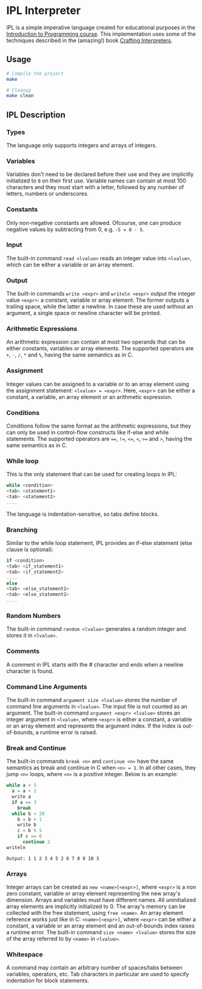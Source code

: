 # IPL Interpreter

IPL is a simple imperative language created for educational purposes in the [Introduction to Programming course](http://cgi.di.uoa.gr/~ip/). This
implementation uses some of the techniques described in the (amazing!) book [Crafting Interpreters](https://craftinginterpreters.com/).

## Usage

```Bash
# Compile the project
make

# Cleanup
make clean
```

## IPL Description

### Types

The language only supports integers and arrays of integers.

### Variables

Variables don't need to be declared before their use and they are implicitly initialized to `0` on their first use. Variable names
can contain at most 100 characters and they must start with a letter, followed by any number of letters, numbers or underscores.

### Constants

Only non-negative constants are allowed. Ofcourse, one can produce negative values by subtracting from 0, e.g. `-5 = 0 - 5`.

### Input

The built-in command `read <lvalue>` reads an integer value into `<lvalue>`, which can be either a variable or an array element.

### Output

The built-in commands `write <expr>` and `writeln <expr>` output the integer value `<expr>`: a constant, variable or array element.
The former outputs a trailing space, while the latter a newline. In case these are used without an argument, a single space or newline
character will be printed.

### Arithmetic Expressions

An arithmetic expression can contain at most two operands that can be either constants, variables or array elements.
The supported operators are `+`, `-`, `/`, `*` and `%`, having the same semantics as in C.

### Assignment

Integer values can be assigned to a variable or to an array element using the assignment statement: `<lvalue> = <expr>`.
Here, `<expr`> can be either a constant, a variable, an array element or an arithmetic expression.

### Conditions

Conditions follow the same format as the arithmetic expressions, but they can only be used in control-flow constructs like
if-else and while statements. The supported operators are `==`, `!=`, `<=`, `<`, `>=` and `>`, having the same semantics as in C.

### While loop

This is the only statement that can be used for creating loops in IPL:

```c
while <condition>
<tab> <statement1>
<tab> <statement2>
....
```

The language is indentation-sensitive, so tabs define blocks.

### Branching

Similar to the while loop statement, IPL provides an if-else statement (else clause is optional):

```c
if <condition>
<tab> <if_statement1>
<tab> <if_statement2>
....
else
<tab> <else_statement1>
<tab> <else_statement2>
....
```

### Random Numbers

The built-in command `random <lvalue>` generates a random integer and stores it in `<lvalue>`.

### Comments

A comment in IPL starts with the # character and ends when a newline character is found.

### Command Line Arguments

The built-in command `argument size <lvalue>` stores the number of command line arguments in `<lvalue>`. The input
file is not counted as an argument. The built-in command `argument <expr> <lvalue>` stores an integer argument in
`<lvalue>`, where `<expr>` is either a constant, a variable or an array element and represents the argument index.
If the index is out-of-bounds, a runtime error is raised.

### Break and Continue

The built-in commands `break <n>` and `continue <n>` have the same semantics as break and continue in C when `<n> = 1`.
In all other cases, they jump `<n>` loops, where `<n>` is a positive integer. Below is an example:

```c
while a < 5
  a = a + 1
  write a
  if a == 3
    break
  while b < 20
    b = b + 1
    write b
    c = b % 5
    if c == 0
      continue 2
writeln
```

`Output: 1 1 2 3 4 5 2 6 7 8 9 10 3`

### Arrays

Integer arrays can be created as `new <name>[<expr>]`, where `<expr>` is a non zero constant, variable or array
element representing the new array's dimension. Arrays and variables must have different names. All uninitialized
array elements are implicitly initialized to 0. The array's memory can be collected with the free statement, using
`free <name>`. An array element reference works just like in C: `<name>[<expr>]`, where `<expr>` can be either a
constant, a variable or an array element and an out-of-bounds index raises a runtime error. The built-in command
`size <name> <lvalue>` stores the size of the array referred to by `<name>` in `<lvalue>`.

### Whitespace

A command may contain an arbitrary number of spaces/tabs between variables, operators, etc. Tab characters in
particular are used to specify indentation for block statements.
